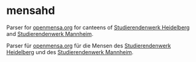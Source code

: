 # mensahd
Parser for [openmensa.org](https://openmensa.org/) for canteens of [Studierendenwerk Heidelberg](http://www.stw.uni-heidelberg.de/en/speiseplan) and [Studierendenwerk Mannheim](https://www.stw-ma.de/Essen+_+Trinken/Men%C3%BCpl%C3%A4ne.html). 

Parser für [openmensa.org](https://openmensa.org/) für die Mensen des [Studierendenwerk Heidelberg](http://www.stw.uni-heidelberg.de/de/speiseplan) und des [Studierendenwerk Mannheim](https://www.stw-ma.de/Essen+_+Trinken/Men%C3%BCpl%C3%A4ne.html). 
